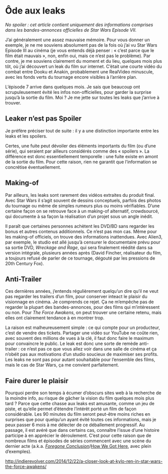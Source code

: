 # Ôde aux leaks

_No spoiler : cet article contient uniquement des informations comprises dans les bandes-annonces officielles de Star Wars Episode VII._

J’ai généralement une assez mauvaise mémoire. Pour vous donner un exemple, je ne me souviens absolument pas de la fois où j’ai vu Star Wars Episode III au cinéma (je vous entends déjà penser : « c’est parce que le film était mauvais », non, enfin oui, mais ce n’est pas le problème). Par contre, je me souviens clairement du moment et du lieu, quelques mois plus tôt, où j’ai découvert un leak du film sur internet. C’était une courte vidéo du combat entre Dooku et Anakin, probablement une RealVideo minuscule, avec les fonds verts du tournage encore visibles à l’arrière plan. 

L’épisode 7 arrive dans quelques mois. Je sais que beaucoup ont scrupuleusement évité les infos non-officielles, pour garder la surprise jusqu’à la sortie du film. Moi ? Je me jette sur toutes les leaks que j’arrive à trouver.


## Leaker n’est pas Spoiler

Je préfère préciser tout de suite : il y a une distinction importante entre les leaks et les spoilers.

Certes, une fuite peut dévoiler des éléments importants du film (ou d’une série), qui seraient par ailleurs considérés comme des « spoilers ». La différence est donc essentiellement temporelle : une fuite existe en amont de la sortie du film. Pour cette raison, rien ne garantit que l’information se concrétise éventuellement.


## Making-of

Par ailleurs, les leaks sont rarement des vidéos extraites du produit final. Avec Star Wars il s’agit souvent de dessins conceptuels, parfois des photos du tournage ou même de simples rumeurs plus ou moins vérifiables. D’une certaine façon on se retrouve face à un making-of alternatif, crowdsourcé, qui documente à sa façon la réalisation d’un projet sous un angle inédit.

Il paraît que certaines personnes achètent les DVD/BD sans regarder les bonus et autres contenus additionnels. Ce n’est pas mon cas. Même pour les making-of officiels, on trouve des informations inattendues. Avec Alien3, par exemple, le studio est allé jusqu’à censurer le documentaire prévu pour sa sortie DVD, _Wreckage and Rage_, qui sera finalement réédité dans sa version intégrale, plusieurs années après (David Fincher, réalisateur du film, a toujours refusé de parler de ce tournage, dégouté par les pressions de 20th Century Fox).


## Anti-Trailer

Ces dernières années, j’entends régulièrement quelqu’un dire qu’il ne veut pas regarder les trailers d’un film, pour conserver inteact le plaisir du visionnage en cinéma. Je comprends ce rejet. Ça ne m’empêche pas de regarder la plupart des bandes-annonces, pour des films qui m’intéressent ou non. Pour _The Force Awakens_, on peut trouver une certaine retenu, mais elles ont clairement tendance à en montrer trop. 

La raison est malheureusement simple : ce qui compte pour un producteur, c’est de vendre des tickets. Partager une vidéo sur YouTube ne coûte rien, avec souvent des millions de vues à la clé, il faut donc faire le maximum pour convaincre le public. Le leak est donc une sorte de remède anti-trailer : ce n’est pas ce que vous allez voir dans une salle de cinéma et ça n’obéit pas aux motivations d’un studio soucieux de maximiser ses profits. Les leaks ne sont pas pour autant souhaitable pour l’ensemble des films, mais le cas de Star Wars, ça me convient parfaitement.


## Faire durer le plaisir

Pourquoi perdre son temps à écumer d’obscurs sites web à la recherche de la moindre info, au risque de gâcher la vision du film quelques mois plus tard ? Parce que cette chasse aux leaks est amusante, comme un jeu de piste, et qu’elle permet d’étendre l’intérêt porté un film de façon considérable. Les 90 minutes du film seront peut-être moins riches en surprises que pour quelqu’un ayant évité toutes ces informations, mais je peux passer 6 mois à me délecter de ce déballement progressif. Au passage, il est avéré que dans certains cas, connaître l’issue d’une histoire participe à en apprécier le déroulement. C’est pour cette raison que de nombreux films et épisodes de séries commencent avec une scène du dernier acte (a.k.a. [_Foregone Conclusion_](http://tvtropes.org/pmwiki/pmwiki.php/Main/ForegoneConclusion)/[How We Got Here](http://tvtropes.org/pmwiki/pmwiki.php/Main/HowWeGotHere), avec plein d’exemples).

http://indierevolver.com/2014/12/22/a-closer-look-at-kylo-ren-in-star-wars-the-force-awakens/

